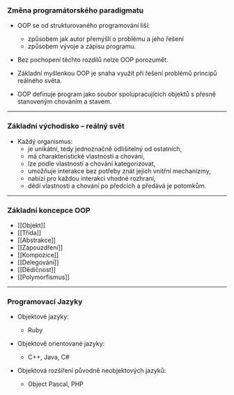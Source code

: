 ### Změna programátorského paradigmatu
 
- OOP se od strukturovaného programování liší:
	- způsobem jak autor přemýšlí o problému a jeho řešení
	- způsobem vývoje a zápisu programu.

- Bez pochopení těchto rozdílů nelze OOP porozumět.

- Základní myšlenkou OOP je snaha využít při řešení problémů principů reálného světa.

- OOP definuje program jako soubor spolupracujících objektů s přesně stanoveným chováním a stavem.

---

### Základní východisko – reálný svět

- Každý organismus:
	- je unikátní, tedy jednoznačně odlišitelný od ostatních,
	- má charakteristické vlastnosti a chování,
	- lze podle vlastností a chování kategorizovat,
	- umožňuje interakce bez potřeby znát jejich vnitřní mechanizmy,
	- nabízí pro každou interakci vhodné rozhraní,
	- dědí vlastnosti a chování po předcích a předává je potomkům.

---

### Základní koncepce OOP
- [[Objekt]]
- [[Třída]]
- [[Abstrakce]]
- [[Zapouzdření]]
- [[Kompozice]]
- [[Delegování]]
- [[Dědičnost]]
- [[Polymorfismus]]

---

### Programovací Jazyky

- Objektové jazyky:
	- Ruby

- Objektově orientované jazyky:
	- C++, Java, C#

- Objektová rozšíření původně neobjektových jazyků:
	- Object Pascal, PHP
